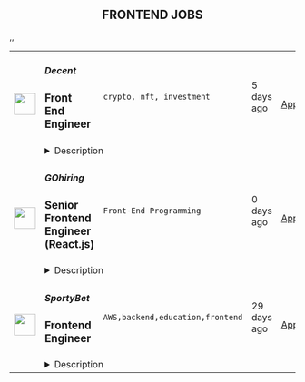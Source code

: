<div align="center"><h2>FRONTEND JOBS</h2></div><table><tr>
                <td width="100" height="100" rowspan="2">
                    <img src="https://remoteok.com/assets/img/jobs/ffbd1c0e63d3e8b48a155a0abe8114b61658732403.png" width="38px" height="auto">
                </td>
                <td width="300">
                    <h5>Decent</h5>
                    <h3>
					Front End Engineer				</h3>
                </td>
                <td width="300">
                    <code>crypto, nft, investment</code>
                </td>
                <td width="200">
                <text>5 days ago</text>
                </td>
                <td width="100" rowspan="2">
                <a href="https://remoteOK.com/jobs/111782" align="right" target="_blank">Apply</a>
                </td>
            </tr>
            <tr>
                <td colspan="3">
                <details><summary>Description</summary>
                Decent (YC W22) enables fans to build their own record label by purchasing royalty-backed NFTs.Â  We're building relationships between musicians and their fans that extend beyond patronage -- putting artists and fans on the same team to enable new forms of funding, marketing, and discovery within the music industry. The same way that platforms like Spotify democratized distribution and global audiences for musicians, Decent willÂ  democratize monetization.Â The founding team is composed of Princeton & Brown graduates with deep experience in music, media, and crypto. Weâre also supported by advisors including but not limited to: a founding engineer at Uniswap, Lava Records, Blockchain Creative Labs, and Palm Tree Crew (Kygo's record label).Â With over 10 artists released so far, and hundreds of artists on our waiting list, we can't wait to rewrite the economy of music.Decent is a leading music NFT marketplace backed by premier crypto and music venture firms. The team is excited to onboard first hires as passionate and driven as themselves to help change the power dynamic of an entire industry. Decent offers wellness benefits, as well as competitive salary and equity. All types of people, ways of working, and backgrounds are accepted and celebrated at Decent. Come join us to decentralize culture and empower those at the center of the music industry - artists and fans.Founder Profiles:Will Collier (Brown '20) prev. cofounded The Farmlink Project, a Congressional Medal of Honor award winning non-profit organization that has rescued and transported 60+ million pounds of surplus fresh produce to food banks around the US. Also, prev. Accenture.Charlie DurbinÂ (Princeton '19) is a Gitcoin fellow, prev. did investment banking at GCA Advisors covering the music sector. Also prev. Vox Media.Xander CarlsonÂ (Brown '20), stage name Forester, is a full time artist signed to Sony's Palm Tree Records with Kygo & Gryffin. Will Kantaros (Brown '22) previously did software development at MongoDB and Coinbase. 
                </details>
                </td>
            </tr>,<tr>
                <td width="100" height="100" rowspan="2">
                    <img src="https://wwr-pro.s3.amazonaws.com/logos/0066/9797/logo.gif" width="38px" height="auto">
                </td>
                <td width="300">
                    <h5>GOhiring</h5>
                    <h3> Senior Frontend Engineer (React.js)</h3>
                </td>
                <td width="300">
                    <code>Front-End Programming</code>
                </td>
                <td width="200">
                <text>0 days ago</text>
                </td>
                <td width="100" rowspan="2">
                <a href="https://weworkremotely.com/remote-jobs/gohiring-senior-frontend-engineer-react-js" align="right" target="_blank">Apply</a>
                </td>
            </tr>
            <tr>
                <td colspan="3">
                <details><summary>Description</summary>
                <img src="https://we-work-remotely.imgix.net/logos/0066/9797/logo.gif?ixlib=rails-4.0.0&w=50&h=50&dpr=2&fit=fill&auto=compress" />

<p>
  <strong>Headquarters:</strong> Berlin
    <br /><strong>URL:</strong> <a href="https://gohiring.com/en/jobs/">https://gohiring.com/en/jobs/</a>
</p>

<div>We are looking for a Senior Frontend Software Engineer (React.js) – f/m/d to join our profitable, remote-first B2B SaaS company. Join us on our mission to empower thousands of enterprise customers to make data-based recruitment decisions. You will be working on the full stack of the whole product ecosystem, contributing to tasks of all sizes. We are proud of our top-notch tech stack and are serious about following best practices (CI, TDD, PRs, code reviews, good design practices). If you are a creative problem solver who loves code quality and thought-through processes, an international remote-first workplace is waiting for you!<br><strong><br>Your impact</strong>
</div><ul>
<li>You’re not just a little cog in a big wheel: You will work mainly on the frontend of the whole product-ecosystem and contribute to tasks of all sizes (including developing products from scratch)</li>
<li>You’re a creative problem solver: You will implement impactful and sustainable solutions to complex and varying challenges</li>
<li>You make a difference: As an integral part of an experienced development team you’ll work in close collaboration with product managers, testers and our data warehouse team (suggestions in the stack, architecture or patterns which might improve our code base/processes are welcome)</li>
<li>Frontend transition: Help us standardize the way we do frontend in our transition towards React (from custom JS and Ember) </li>
<li>We love code quality and don’t like putting out fires: Work on our up to date tech stack and follow best practices with us (CI, TDD, PRs, code reviews and good design practices). Proactively monitor and optimize for security and performance</li>
</ul><div><strong>Your profile</strong></div><ul>
<li>At least 5 years of experience in software development</li>
<li>At least 2 years of experience with React.js</li>
<li>Very good knowledge of frontend technologies such as HTML/CSS/Javascript </li>
<li>Good knowledge of Ruby </li>
<li>Advocate of high code quality and engineering best practices</li>
<li>Experience with tools built on top of REST API and JSON API</li>
<li>It comes naturally to you to write your own tests with Jest and you have experience with acceptance testing in other frameworks (for example, Capybara in Ruby)</li>
<li>You’re located +-4 hours CET</li>
<li>Fluent in English</li>
</ul><div><strong>Our stack</strong></div><ul>
<li>A small cluster of microservices. Hosted on Heroku, supported by AWS (RDS, S3, CloudFront, CloudWatch), with RabbitMQ for async communication. Docker for easy development setup</li>
<li>Ruby, Rails, Postgres, React.js (client-facing) and Ember.js (internal tools)</li>
<li>REST, JSON API</li>
<li>CircleCI. Unit tests, integration tests and linters everywhere</li>
<li>GitHub. 100 % commitment to code review</li>
<li>ZenHub for seamless kanban project management in GitHub</li>
</ul><div><strong>Why GOhiring?</strong></div><ul>
<li>Making a big difference in a small team: We celebrate the benefits of a small team - direct collaboration, creative freedom, growing and learning together. You'll never be just a little cog in a big wheel, but always be part of the big picture</li>
<li>The perfect environment to grow: You'll not only work with a top-notch tech stack, but find optimum conditions to grow - professionally and personally </li>
<li>You will join a senior engineering and product team that is really, really serious about code quality and best practices: Work on challenging, interesting problems while relying on thought-through processes and a setup that just works</li>
<li>Award winning remote setup that connects people: Meet the team for one week twice a year in varying locations in Europe (join now to be part of our next offsite on an island in 2022)</li>
<li>Work equipment of your choice: For your mobile job you will receive a laptop and technical setup of your choice. We'll also take care of your mobile phone and internet contract</li>
<li>Competitive salary package: Base salary plus performance-related company-wide bonus and employee stock ownership plan (ESOP)</li>
</ul><div>
<strong>Want to work together on the future of recruiting?<br></strong><br>
</div><div>Simply send us your profile in addition or optionally your Github handle. We are happy to hear from you.<br><em>Diversity and equal opportunity are important to us. We are happy about the interest of all candidates and strive to provide feedback as quickly as possible.</em>
</div><div><strong><br>Company</strong></div><div>
<br>GOhiring is a profitable, fast growing B2B SaaS company that empowers thousands of enterprise customers to make data-based recruitment decisions. Our great international team of 25 hand picked geeks is passionate about technology and data - working remotely since 2012. If you would like to work with nice and talented people in a software company that cares about thought-through processes, we are waiting for you! </div>

<p><strong>To apply:</strong> <a href="https://weworkremotely.com/remote-jobs/gohiring-senior-frontend-engineer-react-js">https://weworkremotely.com/remote-jobs/gohiring-senior-frontend-engineer-react-js</a></p>

                </details>
                </td>
            </tr>,<tr>
                <td width="100" height="100" rowspan="2">
                    <img src="https://remotive.com/job/1260508/logo" width="38px" height="auto">
                </td>
                <td width="300">
                    <h5>Slab</h5>
                    <h3>Frontend Engineer</h3>
                </td>
                <td width="300">
                    <code>cloud,docker,frontend,graphql</code>
                </td>
                <td width="200">
                <text>27 days ago</text>
                </td>
                <td width="100" rowspan="2">
                <a href="https://remotive.com/remote-jobs/software-dev/frontend-engineer-1260508" align="right" target="_blank">Apply</a>
                </td>
            </tr>
            <tr>
                <td colspan="3">
                <details><summary>Description</summary>
                <p style="margin-bottom: 1.2em;"><span style="font-weight: bolder;">About: </span></p><p style="margin-bottom: 1.2em;"><span style="color: var(--remotive-chocolate);">At </span><a href="https://slab.com/" rel="nofollow" style="background-color: rgb(255, 255, 255); color: rgb(12, 147, 228); text-decoration: underline;">Slab</a><span style="color: var(--remotive-chocolate);">, we believe that knowledge is the foundation of any organization’s success. When a team’s collective knowledge is accessible, that team’s potential is limitless. That’s why we’re making the workplace a source of learning and purpose through knowledge-sharing. Our product helps teams easily create, organize, and discover knowledge across the entire company, from non-technical to tech-savvy. Thousands of customers rely on Slab across their entire workforces, including Asana, Benchling, and Fivetran.</span></p><p style="margin-top: 1.2em; margin-bottom: 1.2em;">As a small product-focused company, you’ll join a team of experienced engineers, working on shipping features that delight users, fixing issues that get in their way while keeping our codebase, infrastructure, and tooling modern and well-maintained. We are globally distributed, with processes that minimize meetings and overhead, letting makers build on the maker’s schedule.</p><p class="h3" id="technologies-we-use" style="margin-top: 1.8em; margin-bottom: 1.8em; line-height: 1.33;">Technologies we use</p><p class="h3" id="technologies-we-use" style="margin-top: 1.8em; margin-bottom: 1.8em; line-height: 1.33;"></p><ul><li><span style="color: var(--remotive-chocolate); ">React + TypeScript + Sass</span></li><li><span style="color: var(--remotive-chocolate); ">GraphQL + Apollo + Absinthe</span></li><li><span style="color: var(--remotive-chocolate); ">Elixir + Phoenix</span></li><li><span style="color: var(--remotive-chocolate); ">Postgres + Redis</span></li><li><span style="color: var(--remotive-chocolate); ">Docker + Kubernetes</span></li><li><span style="color: var(--remotive-chocolate); ">Google Cloud Platform</span></li></ul><p class="h3" id="sound-like-you" style="margin-top: 1.8em; margin-bottom: 1.8em; line-height: 1.33;">Sound like you?</p><p class="h3" id="sound-like-you" style="margin-top: 1.8em; margin-bottom: 1.8em; line-height: 1.33;"></p><ul><li><span style="color: var(--remotive-chocolate); ">You have a strong technical background, with experience solving complex engineering challenges</span></li><li><span style="color: var(--remotive-chocolate); ">You love delighting users with great product experiences and resolving issues that get in their way</span></li><li><span style="color: var(--remotive-chocolate); ">You’re curious to learn and demonstrate the ability to do so very quickly</span></li><li><span style="color: var(--remotive-chocolate); ">You communicate with clearly and concisely, whether with teammates or users</span></li><li><span style="color: var(--remotive-chocolate); ">You are self-motivated and possess a strong work ethic</span></li><li><span style="color: var(--remotive-chocolate); ">You are passionate about knowledge-sharing and identify with Slab’s mission and values</span></li></ul><p class="h3" id="what-we-value" style="margin-top: 1.8em; margin-bottom: 1.8em; line-height: 1.33;">What we value:</p><p class="h3" id="what-we-value" style="margin-top: 1.8em; margin-bottom: 1.8em; line-height: 1.33;"></p><ul><li><span style="color: var(--remotive-chocolate);  font-weight: bolder;">Stay lean</span><span style="color: var(--remotive-chocolate); "> - We strive for the greatest possible impact with the fewest number of employees. We empower our teammates with the most leveraged tools and efficient processes.</span></li><li><span style="color: var(--remotive-chocolate);  font-weight: bolder;">Default to open</span><span style="color: var(--remotive-chocolate); "> - We encourage and nurture open exchanges of knowledge and ideas — while acting with respect and regard for each other.</span></li><li><span style="color: var(--remotive-chocolate);  font-weight: bolder;">Think rigorously</span><span style="color: var(--remotive-chocolate); "> - We act and execute after careful thought and examination of known information, while acknowledging the risks we accept in its absence.</span></li><li><span style="color: var(--remotive-chocolate);  font-weight: bolder;">Say no</span><span style="color: var(--remotive-chocolate); "> - We aim to deliver exceptionally high value in a small set of focus areas. We willingly abstain from good ideas to give only the most promising paths the attention they deserve.</span></li><li><span style="color: var(--remotive-chocolate);  font-weight: bolder;">The best prevails</span><span style="color: var(--remotive-chocolate); "> - Whether an idea or an individual, the best will rise to the top at Slab. Ideas we pursue can come from anywhere, and individuals gain responsibilities due to outperformance.</span></li><li><span style="color: var(--remotive-chocolate);  font-weight: bolder;">Global optimization</span><span style="color: var(--remotive-chocolate); "> - We believe that our mission — to make the workplace a source of learning and purpose — is the ultimate priority, above any single project, team, or individual.</span></li></ul><p class="h3" id="benefits" style="margin-top: 1.8em; margin-bottom: 1.8em; line-height: 1.33;">Benefits:</p><p class="h3" id="benefits" style="margin-top: 1.8em; margin-bottom: 1.8em; line-height: 1.33;"></p><ul><li><span style="color: var(--remotive-chocolate); ">Full health insurance (USA) or stipend (International)</span></li><li><span style="color: var(--remotive-chocolate); ">Wellness &amp; remote work stipends</span></li><li><span style="color: var(--remotive-chocolate); ">$5k workspace setup, renewed biannually</span></li><li><span style="color: var(--remotive-chocolate); ">7-year options exercise window</span></li></ul><p style="margin-top: 1.2em; margin-bottom: 1.2em;"><em>Slab is an equal opportunity employer. We welcome people of diverse backgrounds, experiences, and perspectives.</em></p>
<img src="https://remotive.com/job/track/1260508/blank.gif?source=public_api" alt=""/>
                </details>
                </td>
            </tr>,<tr>
                <td width="100" height="100" rowspan="2">
                    <img src="https://remotive.com/job/1298859/logo" width="38px" height="auto">
                </td>
                <td width="300">
                    <h5>SportyBet</h5>
                    <h3>Frontend Engineer </h3>
                </td>
                <td width="300">
                    <code>AWS,backend,education,frontend</code>
                </td>
                <td width="200">
                <text>29 days ago</text>
                </td>
                <td width="100" rowspan="2">
                <a href="https://remotive.com/remote-jobs/software-dev/frontend-engineer-1298859" align="right" target="_blank">Apply</a>
                </td>
            </tr>
            <tr>
                <td colspan="3">
                <details><summary>Description</summary>
                <p><span style="-webkit-font-smoothing: antialiased;">Sporty's sites are some of the most popular on the internet, consistently staying in Alexa's list of top websites for the countries they operate in.</span></p>
 
<p>In this role, you’ll be responsible for developing mobile-first, responsive front ends that are used millions of times per day. We wrote our frontend from scratch in VueJS about 3 years ago, so you’ll be working with the latest technology instead of wrangling with decades-old spaghetti code. </p>
 
<p>A willingness to work in VueJS is fine - as long as you are willing to learn and have demonstrable experience in a similar frontend framework.</p>
 
<p>We are hiring at both Mid and Senior level</p>
 
<p><span style="-webkit-font-smoothing: antialiased;"><strong>Our Stack </strong>(we don't expect you to have all of these)<br><br></span></p>
<ul>
<li><span style="color: var(--remotive-chocolate);">Vue + Vuex + Vue Router + Webpack + Less + SCSS</span></li>
<li><span style="color: var(--remotive-chocolate);">Element UI</span></li>
<li><span style="color: var(--remotive-chocolate);">FreeMarker</span></li>
<li><span style="color: var(--remotive-chocolate);">AWS, Circle, Drone CI, K8s</span></li>
</ul>
<p><strong><br>Responsibilities<br><br></strong></p>
<ul>
<li><span style="color: var(--remotive-chocolate);">Develop mobile-first frontends in VueJS</span></li>
<li><span style="color: var(--remotive-chocolate);">Focus on performance and user experience</span></li>
<li><span style="color: var(--remotive-chocolate);">Create frontends for the backend management systems</span></li>
<li><span style="color: var(--remotive-chocolate);">Participate in code reviews with peers and managers to ensure that each increment adheres to original vision as described in the user story and all standard resource libraries and architecture patterns as appropriate</span></li>
<li><span style="color: var(--remotive-chocolate);">Participate in team ceremonies including planning, grooming, product demonstrations, and team retrospectives</span></li>
<li><span style="color: var(--remotive-chocolate);">Mentoring less experienced team members</span></li>
</ul>
 
<p><strong>Requirements<br><br></strong></p>
<ul>
<li><span style="color: var(--remotive-chocolate);">Familiarity with at least one: Vue, React, Angular</span></li>
<li><span style="color: var(--remotive-chocolate);">Familiarity with Git, ES6, Webpack, Less or Sass, and NodeJS</span></li>
<li><span style="color: var(--remotive-chocolate);">Familiarity with state management like Vuex, Redux, Ngrx</span></li>
<li><span style="color: var(--remotive-chocolate);">Excellent communication skills </span></li>
<li><span style="color: var(--remotive-chocolate);">Knowledge of backend stack is a plus</span></li>
</ul>
<span style="-webkit-font-smoothing: antialiased;"><strong><br></strong></span><p><span style="font-weight: 600; color: rgb(0, 0, 0); letter-spacing: 0.75px;">Interview Process<br><br></span></p><ul><li>HackerRank Test </li><li>Remote interview with 2 Engineers + Lead or Director</li><li>24-72 hour feedback loops throughout process <br><br></li></ul><p><span style="font-weight: 600; color: rgb(0, 0, 0); letter-spacing: 0.75px;">Benefits<br><br></span></p><span style="-webkit-font-smoothing: antialiased;"></span><ul><li><span style="color: var(--remotive-chocolate);">Quarterly and flash bonuses</span></li><li><span style="color: var(--remotive-chocolate);">Flexible working hours</span></li><li><span style="color: var(--remotive-chocolate);">Top-of-the-line equipment</span></li><li><span style="color: var(--remotive-chocolate);">Education allowance</span></li><li><span style="color: var(--remotive-chocolate);">Referral bonuses</span></li><li><span style="color: var(--remotive-chocolate);">28 days paid annual leave</span></li><li><span style="color: var(--remotive-chocolate);">Annual Global and Team company retreats - Lisbon &amp; Dubai are planned for 2022!</span></li><li><span style="color: var(--remotive-chocolate);">Highly talented, dependable co-workers in a global, multicultural organisation</span></li><li><span style="color: var(--remotive-chocolate);">We score 100% on The Joel Test</span></li><li><span style="color: var(--remotive-chocolate);">Our teams are small enough for you to be impactful</span></li><li><span style="color: var(--remotive-chocolate);">Our business is globally established and successful, offering stability and security to our Team Members</span></li></ul><ul>
</ul>
<img src="https://remotive.com/job/track/1298859/blank.gif?source=public_api" alt=""/>
                </details>
                </td>
            </tr></table>